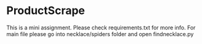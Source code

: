 # ProductScrape
This is a mini assignment.
Please check requirements.txt for more info.
For main file please go into necklace/spiders folder and open findnecklace.py
